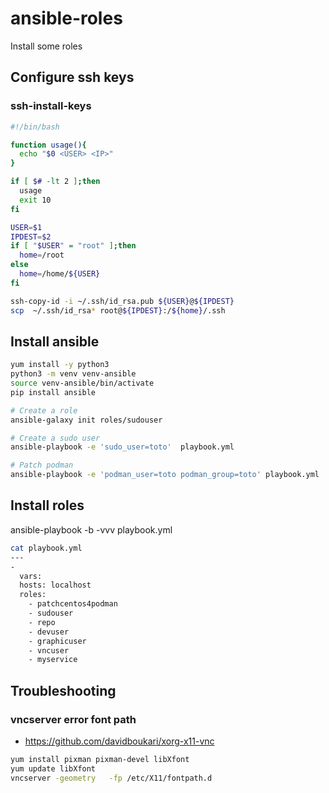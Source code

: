 # ansible-roles

Install some roles

## Configure ssh keys

### ssh-install-keys
```bash
#!/bin/bash

function usage(){
  echo "$0 <USER> <IP>"
}

if [ $# -lt 2 ];then
  usage
  exit 10
fi

USER=$1
IPDEST=$2
if [ "$USER" = "root" ];then
  home=/root
else
  home=/home/${USER}
fi

ssh-copy-id -i ~/.ssh/id_rsa.pub ${USER}@${IPDEST}
scp  ~/.ssh/id_rsa* root@${IPDEST}:/${home}/.ssh
```

## Install ansible

```bash
yum install -y python3
python3 -m venv venv-ansible
source venv-ansible/bin/activate
pip install ansible

# Create a role
ansible-galaxy init roles/sudouser

# Create a sudo user
ansible-playbook -e 'sudo_user=toto'  playbook.yml

# Patch podman 
ansible-playbook -e 'podman_user=toto podman_group=toto' playbook.yml
```

## Install roles
ansible-playbook  -b -vvv  playbook.yml

```bash
cat playbook.yml
---
-
  vars:
  hosts: localhost
  roles:
    - patchcentos4podman
    - sudouser
    - repo
    - devuser
    - graphicuser
    - vncuser
    - myservice
```


## Troubleshooting

### vncserver error font path

* https://github.com/davidboukari/xorg-x11-vnc

```bash
yum install pixman pixman-devel libXfont
yum update libXfont
vncserver -geometry   -fp /etc/X11/fontpath.d
```

